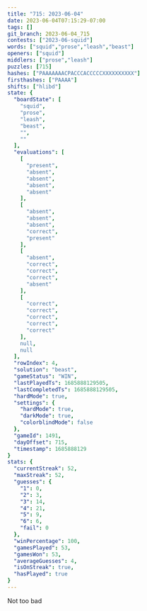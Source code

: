 ```yaml
---
title: "715: 2023-06-04"
date: 2023-06-04T07:15:29-07:00
tags: []
git_branch: 2023-06-04_715
contests: ["2023-06-squid"]
words: ["squid","prose","leash","beast"]
openers: ["squid"]
middlers: ["prose","leash"]
puzzles: [715]
hashes: ["PAAAAAAACPACCCACCCCCXXXXXXXXXX"]
firsthashes: ["PAAAA"]
shifts: ["hlibd"]
state: {
  "boardState": [
    "squid",
    "prose",
    "leash",
    "beast",
    "",
    ""
  ],
  "evaluations": [
    [
      "present",
      "absent",
      "absent",
      "absent",
      "absent"
    ],
    [
      "absent",
      "absent",
      "absent",
      "correct",
      "present"
    ],
    [
      "absent",
      "correct",
      "correct",
      "correct",
      "absent"
    ],
    [
      "correct",
      "correct",
      "correct",
      "correct",
      "correct"
    ],
    null,
    null
  ],
  "rowIndex": 4,
  "solution": "beast",
  "gameStatus": "WIN",
  "lastPlayedTs": 1685888129505,
  "lastCompletedTs": 1685888129505,
  "hardMode": true,
  "settings": {
    "hardMode": true,
    "darkMode": true,
    "colorblindMode": false
  },
  "gameId": 1491,
  "dayOffset": 715,
  "timestamp": 1685888129
}
stats: {
  "currentStreak": 52,
  "maxStreak": 52,
  "guesses": {
    "1": 0,
    "2": 3,
    "3": 14,
    "4": 21,
    "5": 9,
    "6": 6,
    "fail": 0
  },
  "winPercentage": 100,
  "gamesPlayed": 53,
  "gamesWon": 53,
  "averageGuesses": 4,
  "isOnStreak": true,
  "hasPlayed": true
}
---
```

<!-- more -->
Not too bad
